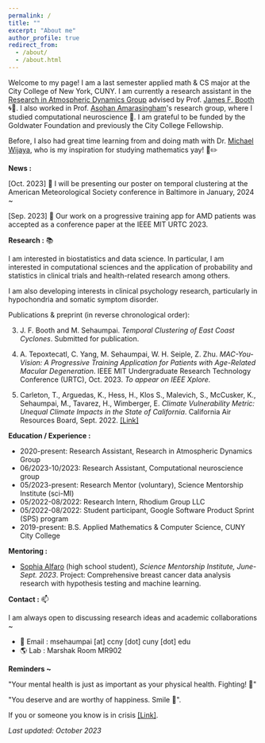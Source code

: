 ```yaml
---
permalink: /
title: ""
excerpt: "About me"
author_profile: true
redirect_from: 
  - /about/
  - /about.html
---
```


Welcome to my page! I am a last semester applied math & CS major at the City College of New York, CUNY. I am currently a research assistant in the [Research in Atmospheric Dynamics Group](https://jfbooth.ccny.cuny.edu/) advised by Prof. [James F. Booth](https://www.ccny.cuny.edu/profiles/james-booth) 🌀🌊. I also worked in Prof. [Asohan Amarasingham](https://math.sci.ccny.cuny.edu/person/asohan-amarasingham/)'s research group, where I studied computational neuroscience 🧠. I am grateful to be funded by the Goldwater Foundation and previously the City College Fellowship.

Before, I also had great time learning from and doing math with Dr. [Michael Wijaya](https://holdfirst.wordpress.com/), who is my inspiration for studying mathematics yay! 📔✏️

<b>News :</b>

[Oct. 2023] 📃 I will be presenting our poster on temporal clustering at the American Meteorological Society conference in Baltimore in January, 2024 ~ 

[Sep. 2023] 📑 Our work on a progressive training app for AMD patients was accepted as a conference paper at the IEEE MIT URTC 2023. 

<b>Research :</b> 📚

I am interested in biostatistics and data science. In particular, I am interested in computational sciences and the application of probability and statistics in clinical trials and health-related research among others. 

I am also developing interests in clinical psychology research, particularly in hypochondria and somatic symptom disorder. 

Publications & preprint (in reverse chronological order): 

3. J. F. Booth and M. Sehaumpai. *Temporal Clustering of East Coast Cyclones*. Submitted for publication.

2. A. Tepoxtecatl, C. Yang, M. Sehaumpai, W. H. Seiple, Z. Zhu. *MAC-You-Vision: A Progressive Training Application for Patients with Age-Related Macular Degeneration*. IEEE MIT Undergraduate Research Technology Conference (URTC), Oct. 2023. *To appear on IEEE Xplore.* 

1. Carleton, T., Arguedas, K., Hess, H., Klos S., Malevich, S., McCusker, K., Sehaumpai, M., Tavarez, H., Wimberger, E. *Climate Vulnerability Metric: Unequal Climate Impacts in the State of California*. California Air Resources Board, Sept. 2022. [[Link]](https://ww2.arb.ca.gov/sites/default/files/2022-11/2022-sp-appendix-k-climate-vulnerability-metric_0.pdf)

<b>Education / Experience :</b> 

- 2020-present: Research Assistant, Research in Atmospheric Dynamics Group
- 06/2023-10/2023: Research Assistant, Computational neuroscience group 
- 05/2023-present: Research Mentor (voluntary), Science Mentorship Institute (sci-MI)
- 05/2022-08/2022: Research Intern, Rhodium Group LLC
- 05/2022-08/2022: Student participant, Google Software Product Sprint (SPS) program
- 2019-present: B.S. Applied Mathematics & Computer Science, CUNY City College

<b> Mentoring : </b>

- <u>Sophia Alfaro</u> (high school student), *Science Mentorship Institute, June-Sept. 2023*. Project: Comprehensive breast cancer data analysis research with hypothesis testing and machine learning.

<b>Contact :</b> 📫

I am always open to discussing research ideas and academic collaborations ~ 

- 📧 Email : msehaumpai \[at\] ccny \[dot\] cuny \[dot\] edu 
- 🌎 Lab : Marshak Room MR902

<b>Reminders ~</b>

"Your mental health is just as important as your physical health. Fighting! 🙌"

"You deserve and are worthy of happiness. Smile 🙂".  

If you or someone you know is in crisis [[Link]](https://www.nimh.nih.gov/site-info/if-you-or-someone-you-know-is-in-crisis-and-needs-immediate-help#:~:text=Call%20911%20for%20emergency%20services,suicidal%20crisis%20or%20emotional%20distress.).

*Last updated: October 2023*